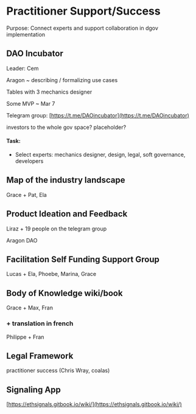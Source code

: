 # Practitioner Support/Success

Purpose: Connect experts and support collaboration in dgov implementation

## DAO Incubator

Leader: Cem

Aragon ~ describing / formalizing use cases

Tables with 3 mechanics designer

Some MVP ~ Mar 7

Telegram group: [https://t.me/DAOincubator](https://t.me/DAOincubator)

investors to the whole gov space? placeholder?

#### Task:

* Select experts: mechanics designer, design, legal, soft governance, developers

## Map of the industry landscape

Grace + Pat, Ela

## Product Ideation and Feedback

Liraz + 19 people on the telegram group

Aragon DAO

## Facilitation Self Funding Support Group

Lucas + Ela, Phoebe, Marina, Grace

## Body of Knowledge wiki/book

Grace + Max, Fran

### + translation in french

Philippe + Fran  


## Legal Framework

practitioner success \(Chris Wray, coalas\)

## Signaling App

[https://ethsignals.gitbook.io/wiki/](https://ethsignals.gitbook.io/wiki/)

